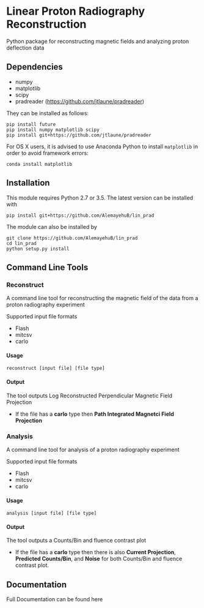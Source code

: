 # Linear Proton Radiography Reconstruction

Python package for reconstructing magnetic fields and analyzing proton deflection
data

## Dependencies

* numpy
* matplotlib
* scipy
* pradreader (https://github.com/jtlaune/pradreader)


They can be installed as follows:

```shell
pip install future
pip install numpy matplotlib scipy
pip install git+https://github.com/jtlaune/pradreader
```
For OS X users, it is advised to use Anaconda Python to install `matplotlib` in order to avoid framework errors:

```shell
conda install matplotlib
```


## Installation

This module requires Python 2.7 or 3.5. The latest version can be installed with

```shell
pip install git+https://github.com/AlemayehuB/lin_prad
```

The module can also be installed by

```shell
git clone https://github.com/AlemayehuB/lin_prad
cd lin_prad
python setup.py install
```
## Command Line Tools
### Reconstruct

A command line tool for reconstructing the magnetic field of the data from a proton radiography experiment

Supported input file formats
* Flash
* mitcsv
* carlo

#### Usage

```shell
reconstruct [input file] [file type]
```
#### Output

The tool outputs Log Reconstructed Perpendicular Magnetic Field Projection

* If the file has a **carlo** type then **Path Integrated Magnetci Field Projection**

### Analysis

A command line tool for analysis of a proton radiography experiment

Supported input file formats
* Flash
* mitcsv
* carlo
 
#### Usage
```shell
analysis [input file] [file type]
```
#### Output

The tool outputs a Counts/Bin and fluence contrast plot 

* If the file has a **carlo** type then there is also **Current Projection**, **Predicted Counts/Bin**, and **Noise** for both Counts/Bin and fluence contrast plot.

## Documentation

Full Documentation can be found here
